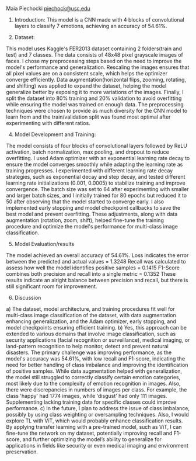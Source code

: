 Maia Piechocki
piechock@usc.edu

1. Introduction: 
This model is a CNN made with 4 blocks of convolutional layers to classify 7 emotions, achieving an accuracy of 54.61%.

2. Dataset:

This model uses Kaggle's FER2013 dataset containing 2 folders(train and test) and 7 classes. The data consists of 48x48 pixel grayscale images of faces. 
I chose my preprocessing steps based on the need to improve the model's performance and generalization. Rescaling the images ensures that all 
pixel values are on a consistent scale, which helps the optimizer converge efficiently. Data augmentation(horizontal flips, zooming, rotating, and shifting) 
was applied to expand the dataset, helping the model generalize better by exposing it to more variations of the images.
Finally, I split the dataset into 80% training and 20% validation to avoid overfitting while ensuring the model was trained on enough data.
The preprocessing techniques were chosen to provide as much diversity for the CNN model to learn from and the train/validation split was found most optimal after experimenting with different ratios.

4. Model Development and Training:

The model consists of four blocks of convolutional layers followed by ReLU activation, batch normalization, max pooling, and dropout to reduce overfitting.
I used Adam optimizer with an exponential learning rate decay to ensure the model converges smoothly while adapting the learning rate as training progresses. 
I experimented with different learning rate decay strategies, such as exponential decay and step decay, and tested different learning rate initializations (0.001, 0.0005) to stabilize training and improve convergence. 
The batch size was set to 64 after experimenting with smaller and larger batch sizes, and I initially trained for 80 epochs but reduced it to 50 after observing that the model started to converge early.
I also implemented early stopping and model checkpoint callbacks to save the best model and prevent overfitting. These adjustments, along with data augmentation (rotation, zoom, shift), helped fine-tune the training procedure and optimize the model's performance for multi-class image classification.

5. Model Evaluation/results

The model achieved an overall accuracy of 54.61%.
Loss indicates the error between the predicted and actual values = 1.3248
Recall was calculated to assess how well the model identifies positive samples = 0.1415
F1-Score combines both precision and recall into a single metric = 0.1352
These results indicate an alright balance between precision and recall, but there is still significant room for improvement.

6. Discussion

a) The dataset, model architecture, and training procedures fit well for multi-class image classification of the dataset, with data augmentation enhancing generalization, and the Adam optimizer, early stopping, and model checkpoints 
ensuring efficient training.
b) Yes, this approach can be extended to various domains that involve image classification, such as security applications (facial recognition or surveillance), medical imaging, or land-pattern recognition to help monitor, detect and prevent natural disasters. The primary challenge was improving performance, as the model's accuracy was 54.61%, with low recall and F1-score, indicating the need for better handling of class imbalance and improving the identification of positive samples. 
While data augmentation helped with generalization, the model still struggled to correctly classify certain emotion categories, most likely due to the complexity of emotion recognition in images. Also, there were discrepancies in numbers of images per class. For example, the class 'happy' had 1774 images, while 'disgust' had only 111 images. Supplementing lacking training data for specific classes could improve performance. 
c) In the future, I plan to address the issue of class imbalance, possibly by using class weighting or oversampling techniques. Also, I would explore TL with ViT, which would probably enhance classification results. 
By applying transfer learning with a pre-trained model, such as ViT, I can fine-tune the network on my dataset, potentially improving recall and F1-score, and further optimizing the model’s ability to generalize for applications
in fields like security or even medical imaging and environment preservation. 
